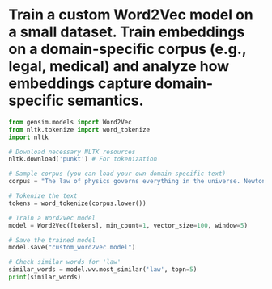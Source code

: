 # Train a custom Word2Vec model on a small dataset. Train embeddings on a domain-specific corpus (e.g., legal, medical) and analyze how embeddings capture domain-specific semantics.

```python
from gensim.models import Word2Vec
from nltk.tokenize import word_tokenize
import nltk

# Download necessary NLTK resources
nltk.download('punkt') # For tokenization

# Sample corpus (you can load your own domain-specific text)
corpus = "The law of physics governs everything in the universe. Newton's laws are fundamental."

# Tokenize the text
tokens = word_tokenize(corpus.lower())

# Train a Word2Vec model
model = Word2Vec([tokens], min_count=1, vector_size=100, window=5)

# Save the trained model
model.save("custom_word2vec.model")

# Check similar words for 'law'
similar_words = model.wv.most_similar('law', topn=5)
print(similar_words)

```